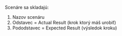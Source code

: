 Scenáre sa skladajú:
1. Nazov scenáru
2. Odstavec = Actual Result (krok ktorý máš urobiť)
3. Pododstavec = Expected Result (výsledok kroku)